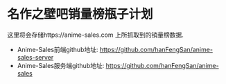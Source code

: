 # 名作之壁吧销量榜瓶子计划
这里将会存储https://anime-sales.com 上所抓取到的销量榜数据.

* Anime-Sales前端github地址: https://github.com/hanFengSan/anime-sales-server 
* Anime-Sales服务端github地址: https://github.com/hanFengSan/anime-sales